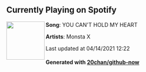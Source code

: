 ## Currently Playing on Spotify

[<img align="left" width="100" src="https://i.scdn.co/image/ab67616d00001e02ffe04004d1e5636faa06763a">](https://open.spotify.com/album/2O5KXxROQOR8WOdB8fgTCp)

**Song**: YOU CAN'T HOLD MY HEART

**Artists**: Monsta X

Last updated at 04/14/2021 12:22

#### Generated with [20chan/github-now](https://github.com/20chan/github-now)
